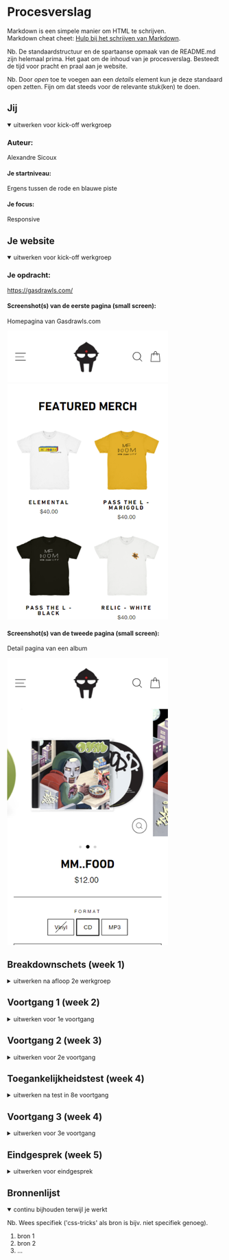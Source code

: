 # Procesverslag
Markdown is een simpele manier om HTML te schrijven.  
Markdown cheat cheet: [Hulp bij het schrijven van Markdown](https://github.com/adam-p/markdown-here/wiki/Markdown-Cheatsheet).

Nb. De standaardstructuur en de spartaanse opmaak van de README.md zijn helemaal prima. Het gaat om de inhoud van je procesverslag. Besteedt de tijd voor pracht en praal aan je website.

Nb. Door *open* toe te voegen aan een *details* element kun je deze standaard open zetten. Fijn om dat steeds voor de relevante stuk(ken) te doen.





## Jij

<details open>
<summary>uitwerken voor kick-off werkgroep</summary>

### Auteur:
Alexandre Sicoux				

#### Je startniveau:
Ergens tussen de rode en blauwe piste 

#### Je focus:
Responsive
 
</details>





## Je website

<details open>
<summary>uitwerken voor kick-off werkgroep</summary>

### Je opdracht:
https://gasdrawls.com/

#### Screenshot(s) van de eerste pagina (small screen): 
Homepagina van Gasdrawls.com

<img src="images/screenshot.homepage.png" width="375px" alt="homepage gasdrawls">

#### Screenshot(s) van de tweede pagina (small screen):
Detail pagina van een album

<img src="images/screenshot.detailpagina.png" width="375px" alt="detailpagina mm..food">
 
</details>





## Breakdownschets (week 1)

<details>
<summary>uitwerken na afloop 2e werkgroep</summary>

### de hele pagina: 
<img src="images/breakdown-homepagina-01.png" width="375px" alt="breakdown van de hele pagina met details">

### 2e pagina : 
<img src="images/breakdown-detailpagina.png" width="375px" alt="breakdown van detailpagina">

### dynamisch deel (menu): 
<img src="images/dynamisch-deel.png" width="375px" alt="breakdown van menu">

</details>





## Voortgang 1 (week 2)

<details>
<summary>uitwerken voor 1e voortgang</summary>

### Stand van zaken
hier dit ging goed & dit was lastig (neem ook screenshots op van delen van je website en code)
Het opstellen van de html die ik had gemaakt aan de hand van de breakdownschets ging goed. Ook 
is het gelukt om al wat basic styling toe te voegen, bijvoorbeeld het toevoegen van het lettertype
en het positioneren van de producten (featured merch & featured music) mbv flex-wrap: wrap;. 


### Agenda voor meeting
samen met je groepje opstellen

| student 1      | student 2          | student 3    | student 4        |
| ---            | ---                | ---          | ---              |
| dit bespreken  | en dit             | en ik dit    | en dan ik dat    |
| en dat ook nog | dit als er tijd is | nog een punt | dit wil ik zeker |
| ...            | ...                | ...          | ...              |


### Verslag van meeting
hier na afloop snel de uitkomsten van de meeting vastleggen

- html is goed opgebouwd
- voor het uitleggen van een svg krijg je ophoging
- header: aline items center, span op de shopping- en search-icon, 
- toch de grootste images gebruiken, en deze dan verkleinen. 
- geen position absolute in de header gebruiken
- flex-gap op container of grid gebruiken voor ruimte tussen de 
 verschillende producten. 
- header position fixed voor gebruiken. 

</details>





## Voortgang 2 (week 3)

<details>
<summary>uitwerken voor 2e voortgang</summary>

### Stand van zaken
hier dit ging goed & dit was lastig (neem ook screenshots op van delen van je website en code)
 
Ik heb deze week veel geprobeerd te doen en het ging niet altijd even goed, ik heb geprobeerd een 
hamburger menu te maken en met de tuturial van dlo kwam ik er nog niet helemaal uit. Na wat hulp van
de student-assistent en de docent ben ik er wel uitgekomen. 
 
<img src="images/hamburger-menu-voortgang.png" width="375px" alt="hamburger menu uitgeklapt">
<img src="images/code-hamburger-menu.png" width="375px" alt="code hamburger menu html & css">
<img src="images/hamburger-menu-java.png" width="375px" alt="hamburger menu java">

### Punten waar ik feedback op zou willen/vragen over heb
                                                        
- Het plaatsen van de mask afbeelding in de header
- Hoe ik het moet doen met het vervangen van de iframes met afbeeldingen, verschillende afbeeldingen
  voor verschillende groottes van het scherm misschien? Met behulp van media queries? 
- Fixed header position lukt niet zonder alles van plek te veranderen.
                                                              
### Verslag van meeting
hier na afloop snel de uitkomsten van de meeting vastleggen

- div om de icons van shopping en search veranderen in een ul
- source set op de img, meerdere images voor verschillende groottes
- align self of transform op de mask om deze in het midden te positioneren
- 2e pagina niet vergeten
 

</details>





## Toegankelijkheidstest (week 4)

<details>
<summary>uitwerken na test in 8e voortgang</summary>

### Bevindingen
Lijst met je bevindingen die in de test naar voren kwamen:

#### Titel eerste bevinding
Hier korte omschrijving (met indien nodig een afbeelding)

Hier een omschrijving van hoe het opgelost kan worden (met indien nodig een afbeelding)


#### Titel tweede bevinding. 
Hier korte omschrijving (met indien nodig een afbeelding)

Hier een omschrijving van hoe het opgelost kan worden (met indien nodig een afbeelding)


#### Titel volgende bevinding. 
Hier korte omschrijving (met indien nodig een afbeelding)

Hier een omschrijving van hoe het opgelost kan worden (met indien nodig een afbeelding)


#### Titel nog een bevinding. 
Hier korte omschrijving (met indien nodig een afbeelding)

Hier een omschrijving van hoe het opgelost kan worden (met indien nodig een afbeelding)

</details>





## Voortgang 3 (week 4)

<details>
<summary>uitwerken voor 3e voortgang</summary>

### Stand van zaken
hier dit ging goed & dit was lastig (neem ook screenshots op van delen van je website en code)


### Agenda voor meeting
samen met je groepje opstellen

| student 1      | student 2          | student 3    | student 4        |
| ---            | ---                | ---          | ---              |
| dit bespreken  | en dit             | en ik dit    | en dan ik dat    |
| en dat ook nog | dit als er tijd is | nog een punt | dit wil ik zeker |
| ...            | ...                | ...          | ...              |


### Verslag van meeting
hier na afloop snel de uitkomsten van de meeting vastleggen

- punt 1
- punt 2
- nog een punt
- ...

</details>





## Eindgesprek (week 5)

<details>
<summary>uitwerken voor eindgesprek</summary>

### Stand van zaken
hier dit ging goed & dit was lastig (neem ook screenshots op van delen van je website en code)

### Screenshot(s)

hier screenshot(s) van je eindresultaat

</details>





## Bronnenlijst

<details open>
<summary>continu bijhouden terwijl je werkt</summary>

Nb. Wees specifiek ('css-tricks' als bron is bijv. niet specifiek genoeg).

1. bron 1
2. bron 2
3. ...

</details>
